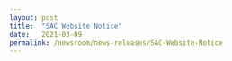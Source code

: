 ```yaml
---
layout: post
title:  "SAC Website Notice"
date:   2021-03-09
permalink: /newsroom/news-releases/SAC-Website-Notice
---
```



